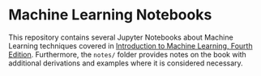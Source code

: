 # Machine Learning Notebooks

This repository contains several Jupyter Notebooks about Machine Learning techniques covered in [Introduction to Machine Learning, Fourth Edition](https://mitpress.mit.edu/9780262043793/introduction-to-machine-learning/). Furthermore, the `notes/` folder provides notes on the book with additional derivations and examples where it is considered necessary. 
